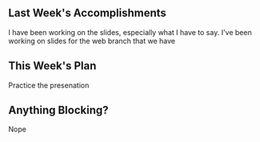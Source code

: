 
## Last Week's Accomplishments

I have been working on the slides, especially what I have to say. I've been working on slides for the web branch that we have

## This Week's Plan

Practice the presenation

## Anything Blocking?

Nope
